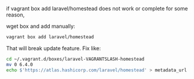 if vagrant box add laravel/homestead does not work or complete for some reason,

wget box and add manually:

```bash
vagrant box add laravel/homestead
```

That will break update feature. Fix like:

```bash
cd ~/.vagrant.d/boxes/laravel-VAGRANTSLASH-homestead
mv 0 6.4.0
echo $'https://atlas.hashicorp.com/laravel/homestead' > metadata_url
```
